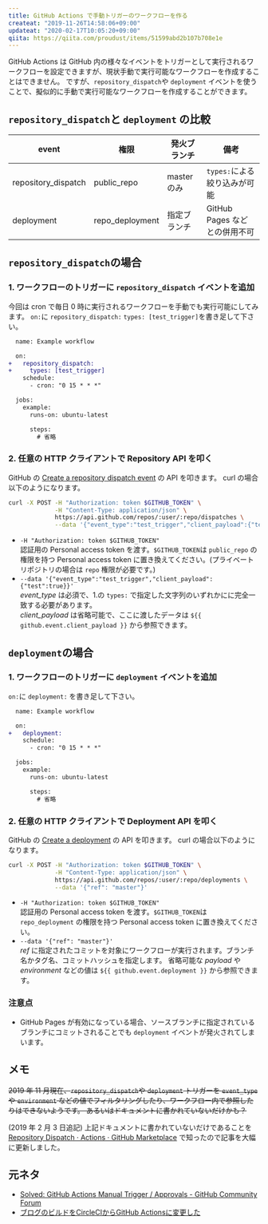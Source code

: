```yaml
---
title: GitHub Actions で手動トリガーのワークフローを作る
createat: "2019-11-26T14:58:06+09:00"
updateat: "2020-02-17T10:05:20+09:00"
qiita: https://qiita.com/proudust/items/51599abd2b107b708e1e
---
```


GitHub Actions は GitHub 内の様々なイベントをトリガーとして実行されるワークフローを設定できますが、現状手動で実行可能なワークフローを作成することはできません。
ですが、`repository_dispatch`や `deployment` イベントを使うことで、擬似的に手動で実行可能なワークフローを作成することができます。

## `repository_dispatch`と `deployment` の比較

| event               | 権限            | 発火ブランチ | 備考                          |
| ------------------- | --------------- | ------------ | ----------------------------- |
| repository_dispatch | public_repo     | master のみ  | `types:`による絞り込みが可能 |
| deployment          | repo_deployment | 指定ブランチ | GitHub Pages などとの併用不可 |

## `repository_dispatch`の場合

### 1. ワークフローのトリガーに `repository_dispatch` イベントを追加

今回は cron で毎日 0 時に実行されるワークフローを手動でも実行可能にしてみます。
`on:`に `repository_dispatch:` `types: [test_trigger]`を書き足して下さい。

``` diff
  name: Example workflow

  on:
+   repository_dispatch:
+     types: [test_trigger]
    schedule:
      - cron: "0 15 * * *"

  jobs:
    example:
      runs-on: ubuntu-latest

      steps:
        # 省略
```

### 2. 任意の HTTP クライアントで Repository API を叩く

GitHub の [Create a repository dispatch event](https://developer.github.com/v3/repos/#create-a-repository-dispatch-event) の API を叩きます。
curl の場合以下のようになります。

``` bash
curl -X POST -H "Authorization: token $GITHUB_TOKEN" \
             -H "Content-Type: application/json" \
             https://api.github.com/repos/:user/:repo/dispatches \
             --data '{"event_type":"test_trigger","client_payload":{"test":true}}'
```

- `-H "Authorization: token $GITHUB_TOKEN"`  
  認証用の Personal access token を渡す。`$GITHUB_TOKEN`は `public_repo` の権限を持つ Personal access token に置き換えてください。(プライベートリポジトリの場合は `repo` 権限が必要です。)
- `--data '{"event_type":"test_trigger","client_payload":{"test":true}}'`  
  *event_type* は必須で、1.の `types:` で指定した文字列のいずれかにに完全一致する必要があります。  
  *client_payload* は省略可能で、ここに渡したデータは `${{ github.event.client_payload }}` から参照できます。

## `deployment`の場合

### 1. ワークフローのトリガーに `deployment` イベントを追加

`on:`に `deployment:` を書き足して下さい。

``` diff
  name: Example workflow

  on:
+   deployment:
    schedule:
      - cron: "0 15 * * *"

  jobs:
    example:
      runs-on: ubuntu-latest

      steps:
        # 省略
```

### 2. 任意の HTTP クライアントで Deployment API を叩く

GitHub の [Create a deployment](https://developer.github.com/v3/repos/deployments/#create-a-deployment) の API を叩きます。
curl の場合以下のようになります。

``` bash
curl -X POST -H "Authorization: token $GITHUB_TOKEN" \
             -H "Content-Type: application/json" \
             https://api.github.com/repos/:user/:repo/deployments \
             --data '{"ref": "master"}'
```

- `-H "Authorization: token $GITHUB_TOKEN"`  
  認証用の Personal access token を渡す。`$GITHUB_TOKEN`は `repo_deployment` の権限を持つ Personal access token に置き換えてください。
- `--data '{"ref": "master"}'`  
  *ref* に指定されたコミットを対象にワークフローが実行されます。ブランチ名かタグ名、コミットハッシュを指定します。
  省略可能な *payload* や *environment* などの値は `${{ github.event.deployment }}` から参照できます。

### 注意点

- GitHub Pages が有効になっている場合、ソースブランチに指定されているブランチにコミットされることでも `deployment` イベントが発火されてしまいます。

## メモ

~~2019 年 11 月現在、`repository_dispatch`や `deployment` トリガーを `event_type` や `environment` などの値でフィルタリングしたり、ワークフロー内で参照したりはできないようです。
あるいはドキュメントに書かれていないだけかも？~~

(2019 年 2 月 3 日追記) 上記ドキュメントに書かれていないだけであることを [Repository Dispatch · Actions · GitHub Marketplace](https://github.com/marketplace/actions/repository-dispatch) で知ったので記事を大幅に更新しました。

## 元ネタ

- [Solved: GitHub Actions Manual Trigger / Approvals - GitHub Community Forum](https://github.community/t5/GitHub-Actions/GitHub-Actions-Manual-Trigger-Approvals/td-p/31504)
- [ブログのビルドをCircleCIからGitHub Actionsに変更した](https://blog.x39.dev/post/ci-chenge/)
